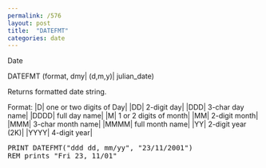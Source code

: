 ```yaml
---
permalink: /576
layout: post
title:  "DATEFMT"
categories: date
---
```

Date

DATEFMT (format, dmy| (d,m,y)| julian_date)

Returns formatted date string.


Format:
|D|  one or two digits of Day|
|DD|  2-digit day|
|DDD|  3-char day name|
|DDDD|  full day name|
|M|  1 or 2 digits of month|
|MM|  2-digit month|
|MMM|  3-char month name|
|MMMM|  full month name|
|YY|  2-digit year (2K)|
|YYYY|  4-digit year|
<pre>PRINT DATEFMT("ddd dd, mm/yy", "23/11/2001")
REM prints "Fri 23, 11/01"

